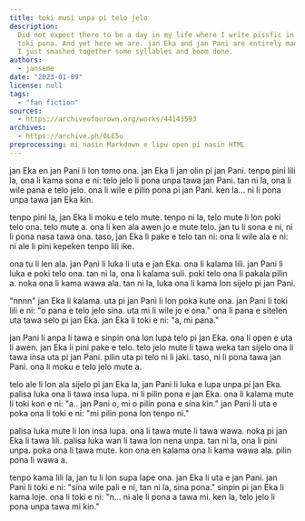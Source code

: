 ```yaml
---
title: toki musi unpa pi telo jelo
description:
  Did not expect there to be a day in my life where I write pissfic in
  toki pona. And yet here we are. jan Eka and jan Pani are entirely made up names
  I just smashed together some syllables and boom done.
authors:
  - janseme
date: "2023-01-09"
license: null
tags:
  - "fan fiction"
sources:
  - https://archiveofourown.org/works/44143593
archives:
  - https://archive.ph/0LE5u
preprocessing: mi nasin Markdown e lipu open pi nasin HTML
---
```


jan Eka en jan Pani li lon tomo ona. jan Eka li jan olin pi jan Pani. tenpo pini lili la, ona li kama sona e ni: telo jelo li pona unpa tawa jan Pani. tan ni la, ona li wile pana e telo jelo. ona li wile e pilin pona pi jan Pani. ken la... ni li pona unpa tawa jan Eka kin.

tenpo pini la, jan Eka li moku e telo mute. tenpo ni la, telo mute li lon poki telo ona. telo mute a. ona li ken ala awen jo e mute telo. jan tu li sona e ni, ni li pona nasa tawa ona. taso, jan Eka li pake e telo tan ni: ona li wile ala e ni: ni ale li pini kepeken tenpo lili ike.

ona tu li len ala. jan Pani li luka li uta e jan Eka. ona li kalama lili. jan Pani li luka e poki telo ona. tan ni la, ona li kalama suli. poki telo ona li pakala pilin a. noka ona li kama wawa ala. tan ni la, luka ona li kama lon sijelo pi jan Pani.

"nnnn" jan Eka li kalama. uta pi jan Pani li lon poka kute ona. jan Pani li toki lili e ni: "o pana e telo jelo sina. uta mi li wile jo e ona." ona li pana e sitelen uta tawa selo pi jan Eka. jan Eka li toki e ni: "a, mi pana."

jan Pani li anpa li tawa e sinpin ona lon lupa telo pi jan Eka. ona li open e uta li awen. jan Eka li pini pake e telo. telo jelo mute li tawa weka tan sijelo ona li tawa insa uta pi jan Pani. pilin uta pi telo ni li jaki. taso, ni li pona tawa jan Pani. ona li moku e telo jelo mute a.

telo ale li lon ala sijelo pi jan Eka la, jan Pani li luka e lupa unpa pi jan Eka. palisa luka ona li tawa insa lupa. ni li pilin pona e jan Eka. ona li kalama mute li toki kon e ni: "a.. jan Pani o, mi o pilin pona e sina kin." jan Pani li uta e poka ona li toki e ni: "mi pilin pona lon tenpo ni."

palisa luka mute li lon insa lupa. ona li tawa mute li tawa wawa. noka pi jan Eka li tawa lili. palisa luka wan li tawa lon nena unpa. tan ni la, ona li pini unpa. poka ona li tawa mute. kon ona en kalama ona li kama wawa ala. pilin pona li wawa a.

tenpo kama lili la, jan tu li lon supa lape ona. jan Eka li uta e jan Pani. jan Pani li toki e ni: "sina wile pali e ni, tan ni la, sina pona." sinpin pi jan Eka li kama loje. ona li toki e ni: "n... ni ale li pona a tawa mi. ken la, telo jelo li pona unpa tawa mi kin."

